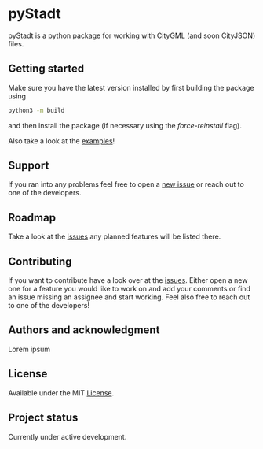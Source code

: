 # pyStadt

pyStadt is a python package for working with CityGML (and soon CityJSON) files.


## Getting started

Make sure you have the latest version installed by first building the package using 
```bash
python3 -m build
```
and then install the package (if necessary using the _force-reinstall_ flag).

Also take a look at the [examples](examples)!

## Support
If you ran into any problems feel free to open a [new issue](https://gitlab.e3d.rwth-aachen.de/e3d-software-tools/citypythonclass/-/issues) or reach out to one of the developers.

## Roadmap
Take a look at the [issues](https://gitlab.e3d.rwth-aachen.de/e3d-software-tools/citypythonclass/-/issues) any planned features will be listed there.

## Contributing
If you want to contribute have a look over at the [issues](https://gitlab.e3d.rwth-aachen.de/e3d-software-tools/citypythonclass/-/issues). Either open a new one for a feature you would like to work on and add your comments or find an issue missing an assignee and start working. Feel also free to reach out to one of the developers!

## Authors and acknowledgment
Lorem ipsum

## License
Available under the MIT [License](License.md).

## Project status
Currently under active development.
